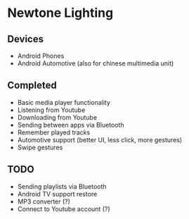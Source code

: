 # Newtone Lighting

## Devices
- Android Phones
- Android Automotive (also for chinese multimedia unit)

## Completed
- Basic media player functionality
- Listening from Youtube
- Downloading from Youtube
- Sending between apps via Bluetooth
- Remember played tracks
- Automotive support (better UI, less click, more gestures)
- Swipe gestures

## TODO
- Sending playlists via Bluetooth
- Android TV support restore
- MP3 converter (?)
- Connect to Youtube account (?)